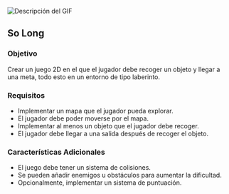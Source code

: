 ![Descripción del GIF](https://raw.githubusercontent.com/sebasfdezb/42/main/solong/simplescreenrecorder-2024-10-08_13.05.35-_online-video-cutter.com_%20(2).gif)

<h2>So Long</h2>

<h3>Objetivo</h3>
<p>Crear un juego 2D en el que el jugador debe recoger un objeto y llegar a una meta, todo esto en un entorno de tipo laberinto.</p>

<h3>Requisitos</h3>
<ul>
    <li>Implementar un mapa que el jugador pueda explorar.</li>
    <li>El jugador debe poder moverse por el mapa.</li>
    <li>Implementar al menos un objeto que el jugador debe recoger.</li>
    <li>El jugador debe llegar a una salida después de recoger el objeto.</li>
</ul>

<h3>Características Adicionales</h3>
<ul>
    <li>El juego debe tener un sistema de colisiones.</li>
    <li>Se pueden añadir enemigos u obstáculos para aumentar la dificultad.</li>
    <li>Opcionalmente, implementar un sistema de puntuación.</li>
</ul>
